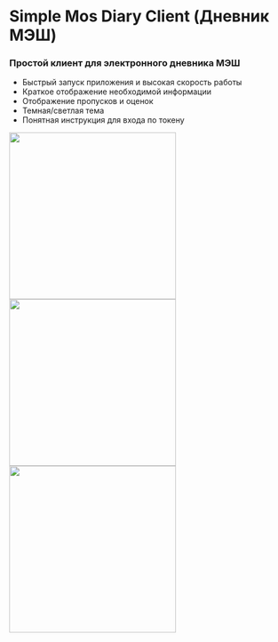 # Simple Mos Diary Client (Дневник МЭШ)
### Простой клиент для электронного дневника МЭШ
- Быстрый запуск приложения и высокая скорость работы
- Краткое отображение необходимой информации
- Отображение пропусков и оценок
- Темная/светлая тема
- Понятная инструкция для входа по токену

<p float="left">
  <img src="https://github.com/Escalt4/SimpleMosDiaryClient/assets/84412648/2b00c117-5a50-4c7c-b42f-87cfdb48f6be" width="300"/>
  <img src="https://github.com/Escalt4/SimpleMosDiaryClient/assets/84412648/d8e60dab-63c1-4b46-892e-a336571ad807" width="300"/>
  <img src="https://github.com/Escalt4/SimpleMosDiaryClient/assets/84412648/7d2a8cfa-2fe0-4888-b939-a76c19b01717" width="300"/>
</p>
